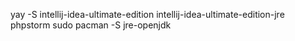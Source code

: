 yay -S intellij-idea-ultimate-edition intellij-idea-ultimate-edition-jre phpstorm 
sudo pacman -S jre-openjdk
